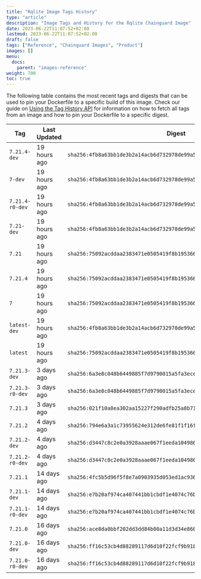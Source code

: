 ```yaml
---
title: "Rqlite Image Tags History"
type: "article"
description: "Image Tags and History for the Rqlite Chainguard Image"
date: 2023-06-22T11:07:52+02:00
lastmod: 2023-06-22T11:07:52+02:00
draft: false
tags: ["Reference", "Chainguard Images", "Product"]
images: []
menu:
  docs:
    parent: "images-reference"
weight: 700
toc: true
---
```


The following table contains the most recent tags and digests that can be used to pin your Dockerfile to a specific build of this image. Check our guide on [Using the Tag History API](/chainguard/chainguard-images/using-the-tag-history-api/) for information on how to fetch all tags from an image and how to pin your Dockerfile to a specific digest.

| Tag             | Last Updated | Digest                                                                    |
|-----------------|--------------|---------------------------------------------------------------------------|
| `7.21.4-dev`    | 19 hours ago | `sha256:4fb8a63bb1de3b2a14acb6d732978de99a5cbddb2be38e09ad973b7c6c086551` |
| `7-dev`         | 19 hours ago | `sha256:4fb8a63bb1de3b2a14acb6d732978de99a5cbddb2be38e09ad973b7c6c086551` |
| `7.21.4-r0-dev` | 19 hours ago | `sha256:4fb8a63bb1de3b2a14acb6d732978de99a5cbddb2be38e09ad973b7c6c086551` |
| `7.21-dev`      | 19 hours ago | `sha256:4fb8a63bb1de3b2a14acb6d732978de99a5cbddb2be38e09ad973b7c6c086551` |
| `7.21`          | 19 hours ago | `sha256:75092acddaa2383471e0505419f8b1953662dc20a460fb3407e7a463aca54d79` |
| `7.21.4`        | 19 hours ago | `sha256:75092acddaa2383471e0505419f8b1953662dc20a460fb3407e7a463aca54d79` |
| `7`             | 19 hours ago | `sha256:75092acddaa2383471e0505419f8b1953662dc20a460fb3407e7a463aca54d79` |
| `latest-dev`    | 19 hours ago | `sha256:4fb8a63bb1de3b2a14acb6d732978de99a5cbddb2be38e09ad973b7c6c086551` |
| `latest`        | 19 hours ago | `sha256:75092acddaa2383471e0505419f8b1953662dc20a460fb3407e7a463aca54d79` |
| `7.21.3-dev`    | 3 days ago   | `sha256:6a3e8c048b6449885f7d9790015a5fa3ece3bc22d298a190712eb0e7841250b8` |
| `7.21.3-r0-dev` | 3 days ago   | `sha256:6a3e8c048b6449885f7d9790015a5fa3ece3bc22d298a190712eb0e7841250b8` |
| `7.21.3`        | 3 days ago   | `sha256:021f10a8ea302aa15227f290adfb25a8b7175fdee9d5de6e420c6e15ca9c1b79` |
| `7.21.2`        | 4 days ago   | `sha256:794e6a3a1c73955624e312de6fe81f1f16fa3a6c794dc5c44c669877dca909ae` |
| `7.21.2-dev`    | 4 days ago   | `sha256:d3447c8c2e0a3928aaae067f1eeda104986fc039a3d1690350fa1f6dc08fdfaf` |
| `7.21.2-r0-dev` | 4 days ago   | `sha256:d3447c8c2e0a3928aaae067f1eeda104986fc039a3d1690350fa1f6dc08fdfaf` |
| `7.21.1`        | 14 days ago  | `sha256:4fc5b5d96f5f8e7a0903935d053ed1ac936d5b1ccdc1df25914805e625f9a598` |
| `7.21.1-dev`    | 14 days ago  | `sha256:e7b20af974ca407441bb1cbdf1e4074c76ba2b309f4a681a067a930d58549bfd` |
| `7.21.1-r0-dev` | 14 days ago  | `sha256:e7b20af974ca407441bb1cbdf1e4074c76ba2b309f4a681a067a930d58549bfd` |
| `7.21.0`        | 16 days ago  | `sha256:ace8da0bbf202dd3dd84b00a11d3d34e860cfdc7c1926d0c4c74de1002070223` |
| `7.21.0-dev`    | 16 days ago  | `sha256:ff16c53cb4d88289117d6d10f22fcf9b9184e78891248be23c628534398d5d47` |
| `7.21.0-r0-dev` | 16 days ago  | `sha256:ff16c53cb4d88289117d6d10f22fcf9b9184e78891248be23c628534398d5d47` |
